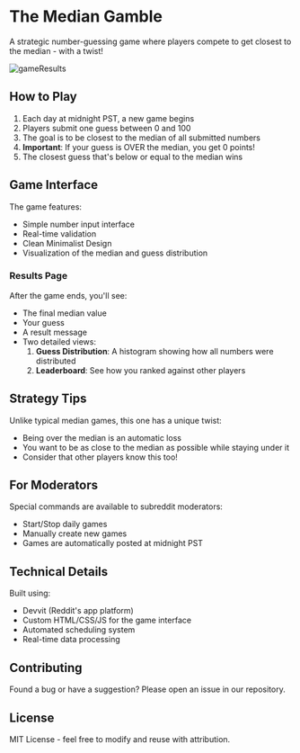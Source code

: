 # The Median Gamble

A strategic number-guessing game where players compete to get closest to the median - with a twist!

![gameResults](https://github.com/user-attachments/assets/957ff1c8-272b-46f0-8f57-a6df4ca0bd2e)


## How to Play

1. Each day at midnight PST, a new game begins
2. Players submit one guess between 0 and 100
3. The goal is to be closest to the median of all submitted numbers
4. **Important**: If your guess is OVER the median, you get 0 points!
5. The closest guess that's below or equal to the median wins

## Game Interface

The game features:
- Simple number input interface
- Real-time validation
- Clean Minimalist Design
- Visualization of the median and guess distribution

### Results Page
After the game ends, you'll see:
- The final median value
- Your guess
- A result message
- Two detailed views:
  1. **Guess Distribution**: A histogram showing how all numbers were distributed
  2. **Leaderboard**: See how you ranked against other players

## Strategy Tips

Unlike typical median games, this one has a unique twist:
- Being over the median is an automatic loss
- You want to be as close to the median as possible while staying under it
- Consider that other players know this too!

## For Moderators

Special commands are available to subreddit moderators:
- Start/Stop daily games
- Manually create new games
- Games are automatically posted at midnight PST

## Technical Details

Built using:
- Devvit (Reddit's app platform)
- Custom HTML/CSS/JS for the game interface
- Automated scheduling system
- Real-time data processing

## Contributing

Found a bug or have a suggestion? Please open an issue in our repository.

## License

MIT License - feel free to modify and reuse with attribution.
